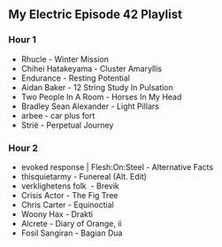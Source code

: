 ## My Electric Episode 42 Playlist

### Hour 1
* Rhucle - Winter Mission
* Chihei Hatakeyama - Cluster Amaryllis
* Endurance - Resting Potential
* Aidan Baker - 12 String Study In Pulsation
* Two People In A Room - Horses In My Head
* Bradley Sean Alexander - Light Pillars
* arbee - car plus fort
* Strië - Perpetual Journey

### Hour 2
* evoked response | Flesh:On:Steel - Alternative Facts
* thisquietarmy - Funereal (Alt. Edit)
* verklighetens folk  - Brevik
* Crisis Actor - The Fig Tree
* Chris Carter - Equinoctial
* Woony Hax - Drakti
* Alcrete - Diary of Orange, ii
* Fosil Sangiran - Bagian Dua